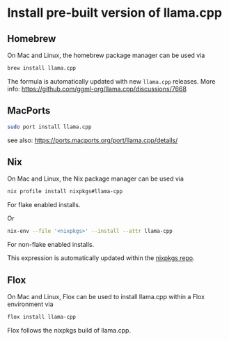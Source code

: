 # Install pre-built version of llama.cpp

## Homebrew

On Mac and Linux, the homebrew package manager can be used via

```sh
brew install llama.cpp
```
The formula is automatically updated with new `llama.cpp` releases. More info: https://github.com/ggml-org/llama.cpp/discussions/7668

## MacPorts

```sh
sudo port install llama.cpp
```
see also: https://ports.macports.org/port/llama.cpp/details/

## Nix

On Mac and Linux, the Nix package manager can be used via

```sh
nix profile install nixpkgs#llama-cpp
```
For flake enabled installs.

Or

```sh
nix-env --file '<nixpkgs>' --install --attr llama-cpp
```

For non-flake enabled installs.

This expression is automatically updated within the [nixpkgs repo](https://github.com/NixOS/nixpkgs/blob/nixos-24.05/pkgs/by-name/ll/llama-cpp/package.nix#L164).

## Flox

On Mac and Linux, Flox can be used to install llama.cpp within a Flox environment via

```sh
flox install llama-cpp
```

Flox follows the nixpkgs build of llama.cpp.
